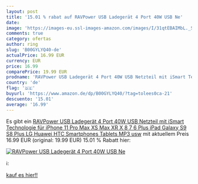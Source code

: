 ```yaml
---
layout: post
title: '15.01 % rabat auf RAVPower USB Ladegerät 4 Port 40W USB Ne'
date: 
image: 'https://images-eu.ssl-images-amazon.com/images/I/31qtEBAIMbL._SL200_.jpg'
comments: true
category: ofertas
author: ring
slug: 'B00GYLYQ40-de'
actualPrice: 16.99 EUR
currency: EUR
price: 16.99
comparePrice: 19.99 EUR
prodname: 'RAVPower USB Ladegerät 4 Port 40W USB Netzteil mit iSmart Technologie für iPhone 11 Pro Max XS Max XR X 8 7 6 Plus  iPad  Galaxy S9 S8 Plus  LG  Huawei  HTC  Smartphones  Tablets  MP3 usw'
country: 'de'
flag: '🇩🇪'
buyurl: 'https://www.amazon.de/dp/B00GYLYQ40/?tag=tolees0ca-21'
descuento: '15.01'
average: '16.99'
---
```


Es gibt ein [RAVPower USB Ladegerät 4 Port 40W USB Netzteil mit iSmart Technologie für iPhone 11 Pro Max XS Max XR X 8 7 6 Plus  iPad  Galaxy S9 S8 Plus  LG  Huawei  HTC  Smartphones  Tablets  MP3 usw](https://www.amazon.de/dp/B00GYLYQ40/?tag=tolees0ca-21) mit aktuellem Preis 16.99 EUR (original: 19.99 EUR) 15.01 % Rabatt hier:

[![RAVPower USB Ladegerät 4 Port 40W USB Ne](https://images-eu.ssl-images-amazon.com/images/I/31qtEBAIMbL._SL200_.jpg)](https://www.amazon.de/dp/B00GYLYQ40/?tag=tolees0ca-21)

ℹ️:


[kauf es hier!!](https://www.amazon.de/dp/B00GYLYQ40/?tag=tolees0ca-21)
